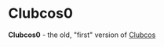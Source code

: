 # Clubcos0

**Clubcos0** - the old, "first" version of [Clubcos](https://github.com/dlarudgus20/Clubcos)
